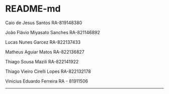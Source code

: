# README-md
Caio de Jesus Santos RA-819148380

João Flávio Miyasato Sanches RA-821146892 

Lucas Nunes Garcez RA-822137433

Matheus Aguiar Matos RA-822136827

Thiago Sousa Mazili RA-822141922

Thiago Vieiro Cirelli Lopes RA-822132178

Vinicius Eduardo Ferreira RA - 81911506

-------------
